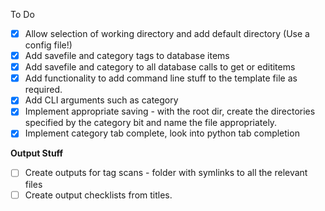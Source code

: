 To Do

* [x] Allow selection of working directory and add default directory (Use a config file!)
* [x] Add savefile and category tags to database items
* [x] Add savefile and category to all database calls to get or edititems
* [x] Add functionality to add command line stuff to the template file as required.
* [x] Add CLI arguments such as category
* [x] Implement appropriate saving - with the root dir, create the directories specified by the category bit and name the file appropriately.
* [x] Implement category tab complete, look into python tab completion

__Output Stuff__
* [ ] Create outputs for tag scans - folder with symlinks to all the relevant files 
* [ ] Create output checklists from titles. 
